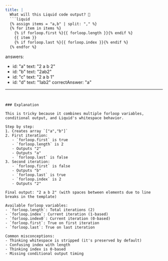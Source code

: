 ```yaml
---
title: |
  What will this Liquid code output? 🔄
  ```liquid
  {% assign items = "a,b" | split: "," %}
  {% for item in items %}
    {% if forloop.first %}{{ forloop.length }}{% endif %}
    {{ item }}
    {% if forloop.last %}{{ forloop.index }}{% endif %}
  {% endfor %}
  ```

answers:
  - id: "a"
    text: "2 a b 2"
  - id: "b"
    text: "2ab2"
  - id: "c"
    text: "2 a b 1"
  - id: "d"
    text: "1ab2"
correctAnswer: "a"
---
```


### Explanation

This is tricky because it combines multiple forloop variables, conditional output, and Liquid's whitespace behavior.

Step by step:
1. Creates array `["a","b"]`
2. First iteration:
   - `forloop.first` is true
   - `forloop.length` is 2
   - Outputs "2"
   - Outputs "a"
   - `forloop.last` is false
3. Second iteration:
   - `forloop.first` is false
   - Outputs "b"
   - `forloop.last` is true
   - `forloop.index` is 2
   - Outputs "2"

Final output: "2 a b 2" (with spaces between elements due to line breaks in the template)

Available forloop variables:
- `forloop.length`: Total iterations (2)
- `forloop.index`: Current iteration (1-based)
- `forloop.index0`: Current iteration (0-based)
- `forloop.first`: True on first iteration
- `forloop.last`: True on last iteration

Common misconceptions:
- Thinking whitespace is stripped (it's preserved by default)
- Confusing index with length
- Thinking index is 0-based
- Missing conditional output timing 